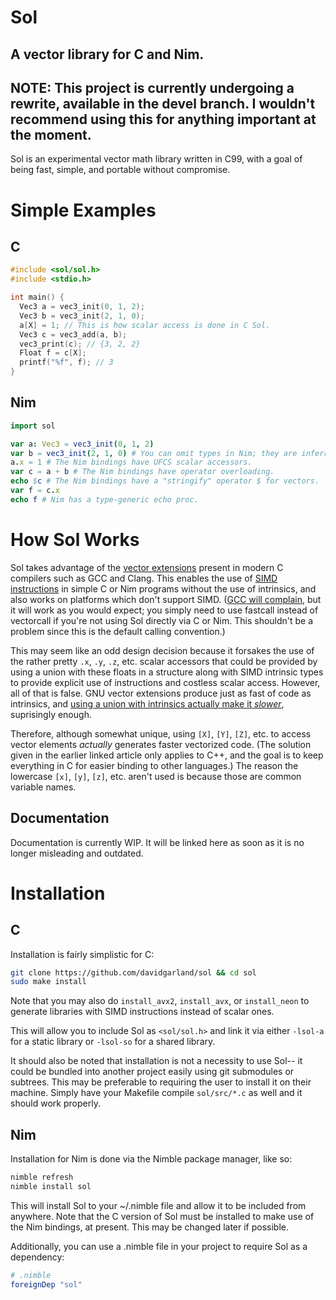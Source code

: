 # Sol
## A vector library for C and Nim.

## NOTE: This project is currently undergoing a rewrite, available in the devel branch. I wouldn't recommend using this for anything important at the moment.

Sol is an experimental vector math library written in C99, with a goal of being fast, simple, and portable without compromise.

# Simple Examples
## C
```C
#include <sol/sol.h>
#include <stdio.h>

int main() {
  Vec3 a = vec3_init(0, 1, 2);
  Vec3 b = vec3_init(2, 1, 0);
  a[X] = 1; // This is how scalar access is done in C Sol.
  Vec3 c = vec3_add(a, b);
  vec3_print(c); // {3, 2, 2}
  Float f = c[X];
  printf("%f", f); // 3
}
```
## Nim
```Nim
import sol

var a: Vec3 = vec3_init(0, 1, 2)
var b = vec3_init(2, 1, 0) # You can omit types in Nim; they are inferred.
a.x = 1 # The Nim bindings have UFCS scalar accessors.
var c = a + b # The Nim bindings have operator overloading.
echo $c # The Nim bindings have a "stringify" operator $ for vectors.
var f = c.x
echo f # Nim has a type-generic echo proc.
```

# How Sol Works
Sol takes advantage of the [vector extensions](https://gcc.gnu.org/onlinedocs/gcc/Vector-Extensions.html) present in modern C compilers such as GCC and Clang.
This enables the use of [SIMD instructions](https://en.wikipedia.org/wiki/SIMD) in simple C or Nim programs without the use of intrinsics, and also works on platforms which don't support SIMD. ([GCC will complain](https://stackoverflow.com/a/39392154/6411165), but it will work as you would expect; you simply need to use fastcall instead of vectorcall if you're not using Sol directly via C or Nim. This shouldn't be a problem since this is the default calling convention.)

This may seem like an odd design decision because it forsakes the use of the rather pretty `.x`, `.y`, `.z`, etc. scalar accessors that could be provided by using a union with these floats in a structure along with SIMD intrinsic types to provide explicit use of instructions and costless scalar access.
However, all of that is false. GNU vector extensions produce just as fast of code as intrinsics, and [using a union with intrinsics actually make it *slower*](https://t0rakka.silvrback.com/simd-scalar-accessor), suprisingly enough.

Therefore, although somewhat unique, using `[X]`, `[Y]`, `[Z]`, etc. to access vector elements *actually* generates faster vectorized code. (The solution given in the earlier linked article only applies to C++, and the goal is to keep everything in C for easier binding to other languages.) The reason the lowercase `[x]`, `[y]`, `[z]`, etc. aren't used is because those are common variable names.

## Documentation
Documentation is currently WIP. It will be linked here as soon as it is no longer misleading and outdated.

# Installation
## C
Installation is fairly simplistic for C:
```Bash
git clone https://github.com/davidgarland/sol && cd sol
sudo make install
```
Note that you may also do `install_avx2`, `install_avx`, or `install_neon` to generate libraries with SIMD instructions instead of scalar ones.

This will allow you to include Sol as `<sol/sol.h>` and link it via either `-lsol-a` for a static library or `-lsol-so` for a shared library.

It should also be noted that installation is not a necessity to use Sol-- it could be bundled into another project easily using git submodules or subtrees. 
This may be preferable to requiring the user to install it on their machine.
Simply have your Makefile compile `sol/src/*.c` as well and it should work properly.

## Nim
Installation for Nim is done via the Nimble package manager, like so:
```Bash
nimble refresh
nimble install sol
```
This will install Sol to your ~/.nimble file and allow it to be included from anywhere.
Note that the C version of Sol must be installed to make use of the Nim bindings, at present. This may be changed later if possible.

Additionally, you can use a .nimble file in your project to require Sol as a dependency:
```nimble
# .nimble
foreignDep "sol"
```
